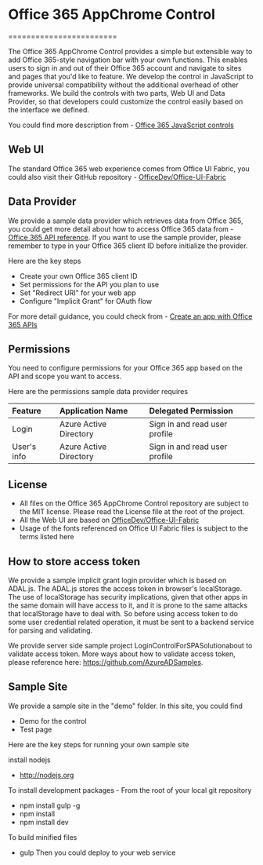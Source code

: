 # Office 365 AppChrome Control

========================

The Office 365 AppChrome Control provides a simple but extensible way to add Office 365-style navigation bar with your own functions. This enables users to sign in and out of their Office 365 account and navigate to sites and pages that you'd like to feature. We develop the control in JavaScript to provide universal compatibility without the additional overhead of other frameworks. We build the controls with two parts, Web UI and Data Provider, so that developers could customize the control easily based on the interface we defined.

You could find more description from - [Office 365 JavaScript controls](https://msdn.microsoft.com/en-us/office/office365/howto/javascript-controls) 

## Web UI
The standard Office 365 web experience comes from Office UI Fabric, you could also visit their GitHub repository - [OfficeDev/Office-UI-Fabric](https://github.com/OfficeDev/Office-UI-Fabric)

## Data Provider
We provide a sample data provider which retrieves data from Office 365, you could get more detail about how to access Office 365 data from - [Office 365 API reference](https://msdn.microsoft.com/office/office365/HowTo/rest-api-overview). If you want to use the sample provider, please remember to type in your Office 365 client ID before initialize the provider. 

Here are the key steps
 - Create your own Office 365 client ID
 - Set permissions for the API you plan to use
 - Set "Redirect URI" for your web app
 - Configure "Implicit Grant" for OAuth flow

For more detail guidance, you could check from - [Create an app with Office 365 APIs](https://msdn.microsoft.com/office/office365/howto/undefined/office/office365/howto/getting-started-Office-365-APIs)

## Permissions 
You need to configure permissions for your Office 365 app based on the API and scope you want to access. 

Here are the permissions sample data provider requires

|Feature|Application Name|Delegated Permission|
|:-----|:-----|:-----|
|Login|Azure Active Directory|Sign in and read user profile|
|User's info|Azure Active Directory|Sign in and read user profile|

## License
 - All files on the Office 365 AppChrome Control repository are subject to the MIT license. Please read the License file at the root of the project. 
 - All the Web UI are based on [OfficeDev/Office-UI-Fabric](https://github.com/OfficeDev/Office-UI-Fabric)
 - Usage of the fonts referenced on Office UI Fabric files is subject to the terms listed here 

## How to store access token 
We provide a sample implicit grant login provider which is based on ADAL.js. The ADAL.js stores the access token in browser's localStorage. The use of localStorage has security implications, given that other apps in the same domain will have access to it, and it is prone to the same attacks that localStorage have to deal with. So before using access token to do some user credential related operation, it must be sent to a backend service for parsing and validating. 

We provide server side sample project LoginControlForSPASolutionabout to validate access token. More ways about how to validate access token, please reference here: https://github.com/AzureADSamples.

## Sample Site
We provide a sample site in the "demo" folder. In this site, you could find
 - Demo for the control
 - Test page

Here are the key steps for running your own sample site

install nodejs
 - http://nodejs.org

To install development packages - From the root of your local git repository
 - npm install gulp -g
 - npm install
 - npm install dev

To build minified files
 - gulp
Then you could deploy to your web service
